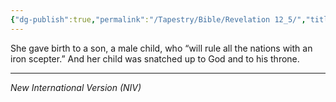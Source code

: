 ```yaml
---
{"dg-publish":true,"permalink":"/Tapestry/Bible/Revelation 12_5/","title":"Revelation 12:5","hide":true,"tags":["bible"],"dgHomeLink":true,"dgShowLocalGraph":true,"dgEnableSearch":true}
---
```


She gave birth to a son, a male child, who “will rule all the nations with an iron scepter.” And her child was snatched up to God and to his throne.

---
*New International Version (NIV)*